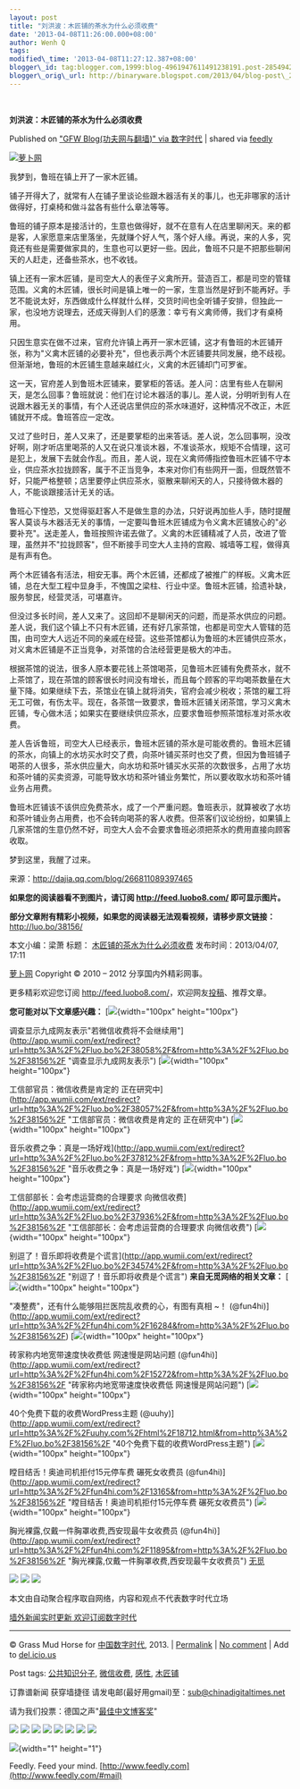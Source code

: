 ```yaml
--- 
layout: post 
title: "刘洪波：木匠铺的茶水为什么必须收费" 
date: '2013-04-08T11:26:00.000+08:00' 
author: Wenh Q
tags:
modified\_time: '2013-04-08T11:27:12.387+08:00' 
blogger\_id: tag:blogger.com,1999:blog-4961947611491238191.post-2854942515634459800
blogger\_orig\_url: http://binaryware.blogspot.com/2013/04/blog-post\_2821.html
---
```



 
<div class="article">

<div class="header">

**刘洪波：木匠铺的茶水为什么必须收费**

</div>

<div class="source">

Published on ["GFW Blog(功夫网与翻墙)" via
数字时代](http://feedproxy.google.com/~r/chinagfwblog/~3/kNK7YSvY5o4/) |
shared via [feedly](http://www.feedly.com)

</div>

<div>

[![萝卜网](http://ki.ki.ki/files/2013/04/07/587a9d0700cdabed4e6a9ad60d2d5368.jpg "萝卜网")](http://ki.ki.ki/files/2013/04/07/587a9d0700cdabed4e6a9ad60d2d5368.jpg "萝卜网")

我梦到，鲁班在镇上开了一家木匠铺。

铺子开得大了，就常有人在铺子里谈论些跟木器活有关的事儿，也无非哪家的活计做得好，打桌椅和做斗盆各有些什么章法等等。

鲁班的铺子原本是接活计的，生意也做得好，就不在意有人在店里聊闲天。来的都是客，人家愿意来店里落坐，先就赚个好人气，落个好人缘。再说，来的人多，究竟还有些是需要做家具的，生意也可以更好一些。因此，鲁班不只是不把那些聊闲天的人赶走，还备些茶水，也不收钱。

镇上还有一家木匠铺，是司空大人的表侄子义禽所开。营造百工，都是司空的管辖范围。义禽的木匠铺，很长时间是镇上唯一的一家，生意当然是好到不能再好。手艺不能说太好，东西做成什么样就什么样，交货时间也全听铺子安排，但独此一家，也没地方说理去，还成天得到人们的感激：幸亏有义禽师傅，我们才有桌椅用。

只因生意实在做不过来，官府允许镇上再开一家木匠铺，这才有鲁班的木匠铺开张，称为"义禽木匠铺的必要补充"，但也表示两个木匠铺要共同发展，绝不歧视。但渐渐地，鲁班的木匠铺生意越来越红火，义禽的木匠铺却门可罗雀。

这一天，官府差人到鲁班木匠铺来，要掌柜的答话。差人问：店里有些人在聊闲天，是怎么回事？鲁班就说：他们在讨论木器活的事儿。差人说，分明听到有人在说跟木器无关的事情，有个人还说店里供应的茶水味道好，这种情况不改正，木匠铺就开不成。鲁班答应一定改。

又过了些时日，差人又来了，还是要掌柜的出来答话。差人说，怎么回事啊，没改好啊，刚才听店里喝茶的人又在说只准谈木器，不准谈茶水，规矩不合情理，这可是犯上，发展下去就会作乱。而且，差人说，现在义禽师傅指控鲁班木匠铺不守本业，供应茶水拉拢顾客，属于不正当竞争，本来对你们有些网开一面，但既然管不好，只能严格整顿；店里要停止供应茶水，驱散来聊闲天的人，只接待做木器的人，不能谈跟接活计无关的话。

鲁班心下惶恐，又觉得驱赶客人不是做生意的办法，只好说再加些人手，随时提醒客人莫谈与木器活无关的事情，一定要叫鲁班木匠铺成为令义禽木匠铺放心的"必要补充"。送走差人，鲁班按照许诺去做了。义禽的木匠铺精减了人员，改进了管理，虽然并不"拉拢顾客"，但不断接手司空大人主持的宫殿、城墙等工程，做得真是有声有色。

两个木匠铺各有活法，相安无事。两个木匠铺，还都成了被推广的样板。义禽木匠铺，总在大型工程中显身手，不愧国之梁柱、行业中坚。鲁班木匠铺，拾遗补缺，服务黎民，经营灵活，可堪嘉许。

但没过多长时间，差人又来了。这回却不是聊闲天的问题，而是茶水供应的问题。差人说，我们这个镇上不只有木匠铺，还有好几家茶馆，也都是司空大人管辖的范围，由司空大人远近不同的亲戚在经营。这些茶馆都认为鲁班的木匠铺供应茶水，对义禽木匠铺是不正当竞争，对茶馆的合法经营更是极大的冲击。

根据茶馆的说法，很多人原本要花钱上茶馆喝茶，见鲁班木匠铺有免费茶水，就不上茶馆了，现在茶馆的顾客很长时间没有增长，而且每个顾客的平均喝茶数量在大量下降。如果继续下去，茶馆业在镇上就将消失，官府会减少税收；茶馆的雇工将无工可做，有伤太平。现在，各茶馆一致要求，鲁班木匠铺关闭茶馆，学习义禽木匠铺，专心做木活；如果实在要继续供应茶水，应要求鲁班参照茶馆标准对茶水收费。

差人告诉鲁班，司空大人已经表示，鲁班木匠铺的茶水是可能收费的。鲁班木匠铺的茶水，向镇上的水坊买水时交了费，向茶叶铺买茶时也交了费，但因为鲁班铺子喝茶的人很多，茶水供应量大，向水坊和茶叶铺买水买茶的次数很多，占用了水坊和茶叶铺的买卖资源，可能导致水坊和茶叶铺业务繁忙，所以要收取水坊和茶叶铺业务占用费。

鲁班木匠铺该不该供应免费茶水，成了一个严重问题。鲁班表示，就算被收了水坊和茶叶铺业务占用费，也不会转向喝茶的客人收费。但茶客们议论纷纷，如果镇上几家茶馆的生意仍然不好，司空大人会不会要求鲁班必须把茶水的费用直接向顾客收取。

梦到这里，我醒了过来。

来源：<http://dajia.qq.com/blog/266811089397465>

**如果您的阅读器看不到图片，请订阅 <http://feed.luobo8.com/>
即可显示图片。**

**部分文章附有精彩小视频，如果您的阅读器无法观看视频，请移步原文链接：**
<http://luo.bo/38156/>

本文小编：梁萧 标题：
[木匠铺的茶水为什么必须收费](http://luo.bo/38156/ "木匠铺的茶水为什么必须收费")
发布时间：2013/04/07, 17:11

[萝卜网](http://luo.bo/ "萝卜网 - 人人都是艺术家") Copyright © 2010 –
2012 分享国内外精彩网事。

更多精彩欢迎您订阅
<http://feed.luobo8.com/>，欢迎网友[投稿](http://luo.bo/delivery/)、推荐文章。

**您可能对以下文章感兴趣：**
[![](http://static.wumii.cn/site_images/ti/8CRo5lVa.jpg?i=gkwOkh5a){width="100px"
height="100px"}

调查显示九成网友表示"若微信收费将不会继续用"](http://app.wumii.com/ext/redirect?url=http%3A%2F%2Fluo.bo%2F38058%2F&from=http%3A%2F%2Fluo.bo%2F38156%2F "调查显示九成网友表示")
[![](http://static.wumii.cn/site_images/ti/wWomAIBW.jpg?i=ExHnZXd){width="100px"
height="100px"}

工信部官员：微信收费是肯定的
正在研究中](http://app.wumii.com/ext/redirect?url=http%3A%2F%2Fluo.bo%2F38057%2F&from=http%3A%2F%2Fluo.bo%2F38156%2F "工信部官员：微信收费是肯定的 正在研究中")
[![](http://static.wumii.cn/site_images/ti/WJIly5uf.jpg?i=vOLJuhYU){width="100px"
height="100px"}

音乐收费之争：真是一场好戏](http://app.wumii.com/ext/redirect?url=http%3A%2F%2Fluo.bo%2F37812%2F&from=http%3A%2F%2Fluo.bo%2F38156%2F "音乐收费之争：真是一场好戏")
[![](http://static.wumii.cn/site_images/ti/17Zx3SZxm.png?i=X1OSZ27p){width="100px"
height="100px"}

工信部部长：会考虑运营商的合理要求
向微信收费](http://app.wumii.com/ext/redirect?url=http%3A%2F%2Fluo.bo%2F37936%2F&from=http%3A%2F%2Fluo.bo%2F38156%2F "工信部部长：会考虑运营商的合理要求 向微信收费")
[![](http://static.wumii.cn/site_images/ti/fT8Uekgt.jpg?i=45qSrUzR){width="100px"
height="100px"}

别逗了！音乐即将收费是个谎言](http://app.wumii.com/ext/redirect?url=http%3A%2F%2Fluo.bo%2F34574%2F&from=http%3A%2F%2Fluo.bo%2F38156%2F "别逗了！音乐即将收费是个谎言")
**来自无觅网络的相关文章：**
[![](http://static.wumii.cn/site_images/ti/1d7iMBgFE.jpg?i=RWyAQnuG){width="100px"
height="100px"}

"凑整费"，还有什么能够阻拦医院乱收费的心，有图有真相
~！
(@fun4hi)](http://app.wumii.com/ext/redirect?url=http%3A%2F%2Ffun4hi.com%2F16284&from=http%3A%2F%2Fluo.bo%2F38156%2F)
[![](http://static.wumii.cn/site_images/ti/ExcQg4cq.jpg?i=EyVF0Ccj){width="100px"
height="100px"}

砖家称内地宽带速度快收费低 网速慢是网站问题
(@fun4hi)](http://app.wumii.com/ext/redirect?url=http%3A%2F%2Ffun4hi.com%2F15272&from=http%3A%2F%2Fluo.bo%2F38156%2F "砖家称内地宽带速度快收费低 网速慢是网站问题")
[![](http://static.wumii.cn/site_images/ti/reYHgjeO.jpg?i=461ZKWb1){width="100px"
height="100px"}

40个免费下载的收费WordPress主题
(@uuhy)](http://app.wumii.com/ext/redirect?url=http%3A%2F%2Fuuhy.com%2Fhtml%2F18712.html&from=http%3A%2F%2Fluo.bo%2F38156%2F "40个免费下载的收费WordPress主题")
[![](http://static.wumii.cn/site_images/ti/QEgRGuG2.jpg?i=3wIJQTHf){width="100px"
height="100px"}

瞠目结舌！奥迪司机拒付15元停车费 碾死女收费员
(@fun4hi)](http://app.wumii.com/ext/redirect?url=http%3A%2F%2Ffun4hi.com%2F13165&from=http%3A%2F%2Fluo.bo%2F38156%2F "瞠目结舌！奥迪司机拒付15元停车费 碾死女收费员")
[![](http://www.sjway.com/upload/20119282144213119_1.jpg){width="100px"
height="100px"}

胸光裸露,仅戴一件胸罩收费,西安现最牛女收费员
(@fun4hi)](http://app.wumii.com/ext/redirect?url=http%3A%2F%2Ffun4hi.com%2F11895&from=http%3A%2F%2Fluo.bo%2F38156%2F "胸光裸露,仅戴一件胸罩收费,西安现最牛女收费员")
[无觅](http://www.wumii.com/widget/relatedItems "无觅相关文章插件")
<div>

[![](http://feeds.feedburner.com/~ff/tamd?d=yIl2AUoC8zA)](http://feeds.feedburner.com/~ff/tamd?a=fRUjwUccEe8:6ugX4pLNhHo:yIl2AUoC8zA)
[![](http://feeds.feedburner.com/~ff/tamd?d=qj6IDK7rITs)](http://feeds.feedburner.com/~ff/tamd?a=fRUjwUccEe8:6ugX4pLNhHo:qj6IDK7rITs)
[![](http://feeds.feedburner.com/~ff/tamd?i=fRUjwUccEe8:6ugX4pLNhHo:-BTjWOF_DHI)](http://feeds.feedburner.com/~ff/tamd?a=fRUjwUccEe8:6ugX4pLNhHo:-BTjWOF_DHI)

</div>

本文由自动聚合程序取自网络，内容和观点不代表数字时代立场

[墙外新闻实时更新 欢迎订阅数字时代](http://eepurl.com/mstlf)



------------------------------------------------------------------------

© Grass Mud Horse for
[中国数字时代](https://kexueshangwang.info/chinese), 2013. |
[Permalink](https://kexueshangwang.info/chinese/2013/04/%e6%9c%a8%e5%8c%a0%e9%93%ba%e7%9a%84%e8%8c%b6%e6%b0%b4%e4%b8%ba%e4%bb%80%e4%b9%88%e5%bf%85%e9%a1%bb%e6%94%b6%e8%b4%b9/)
| [No
comment](https://kexueshangwang.info/chinese/2013/04/%e6%9c%a8%e5%8c%a0%e9%93%ba%e7%9a%84%e8%8c%b6%e6%b0%b4%e4%b8%ba%e4%bb%80%e4%b9%88%e5%bf%85%e9%a1%bb%e6%94%b6%e8%b4%b9/#comments)
| Add to
[del.icio.us](http://del.icio.us/post?url=https://kexueshangwang.info/chinese/2013/04/%e6%9c%a8%e5%8c%a0%e9%93%ba%e7%9a%84%e8%8c%b6%e6%b0%b4%e4%b8%ba%e4%bb%80%e4%b9%88%e5%bf%85%e9%a1%bb%e6%94%b6%e8%b4%b9/&title=%E5%88%98%E6%B4%AA%E6%B3%A2%EF%BC%9A%E6%9C%A8%E5%8C%A0%E9%93%BA%E7%9A%84%E8%8C%B6%E6%B0%B4%E4%B8%BA%E4%BB%80%E4%B9%88%E5%BF%85%E9%A1%BB%E6%94%B6%E8%B4%B9)

Post tags:
[公共知识分子](https://kexueshangwang.info/chinese/tag/%e5%85%ac%e5%85%b1%e7%9f%a5%e8%af%86%e5%88%86%e5%ad%90/?category=18271),
[微信收费](https://kexueshangwang.info/chinese/tag/%e5%be%ae%e4%bf%a1%e6%94%b6%e8%b4%b9/?category=18271),
[感性](https://kexueshangwang.info/chinese/tag/%e6%84%9f%e6%80%a7/?category=18271),
[木匠铺](https://kexueshangwang.info/chinese/tag/%e6%9c%a8%e5%8c%a0%e9%93%ba/?category=18271)

订靠谱新闻 获穿墙捷径
请发电邮(最好用gmail)至：<sub@chinadigitaltimes.net>

请为我们投票：德国之声"[最佳中文博客奖](https://thebobs.com/chinese/category/2013/best-blog-chinese-2013/)"


<div>

[![](http://feeds.feedburner.com/~ff/chinagfwblog?d=yIl2AUoC8zA)](http://feeds.feedburner.com/~ff/chinagfwblog?a=kNK7YSvY5o4:wIVhLN2O10U:yIl2AUoC8zA)
[![](http://feeds.feedburner.com/~ff/chinagfwblog?i=kNK7YSvY5o4:wIVhLN2O10U:-BTjWOF_DHI)](http://feeds.feedburner.com/~ff/chinagfwblog?a=kNK7YSvY5o4:wIVhLN2O10U:-BTjWOF_DHI)
[![](http://feeds.feedburner.com/~ff/chinagfwblog?i=kNK7YSvY5o4:wIVhLN2O10U:F7zBnMyn0Lo)](http://feeds.feedburner.com/~ff/chinagfwblog?a=kNK7YSvY5o4:wIVhLN2O10U:F7zBnMyn0Lo)
[![](http://feeds.feedburner.com/~ff/chinagfwblog?i=kNK7YSvY5o4:wIVhLN2O10U:V_sGLiPBpWU)](http://feeds.feedburner.com/~ff/chinagfwblog?a=kNK7YSvY5o4:wIVhLN2O10U:V_sGLiPBpWU)
[![](http://feeds.feedburner.com/~ff/chinagfwblog?d=qj6IDK7rITs)](http://feeds.feedburner.com/~ff/chinagfwblog?a=kNK7YSvY5o4:wIVhLN2O10U:qj6IDK7rITs)
[![](http://feeds.feedburner.com/~ff/chinagfwblog?d=l6gmwiTKsz0)](http://feeds.feedburner.com/~ff/chinagfwblog?a=kNK7YSvY5o4:wIVhLN2O10U:l6gmwiTKsz0)
[![](http://feeds.feedburner.com/~ff/chinagfwblog?i=kNK7YSvY5o4:wIVhLN2O10U:gIN9vFwOqvQ)](http://feeds.feedburner.com/~ff/chinagfwblog?a=kNK7YSvY5o4:wIVhLN2O10U:gIN9vFwOqvQ)
[![](http://feeds.feedburner.com/~ff/chinagfwblog?d=TzevzKxY174)](http://feeds.feedburner.com/~ff/chinagfwblog?a=kNK7YSvY5o4:wIVhLN2O10U:TzevzKxY174)

</div>

![](http://feeds.feedburner.com/~r/chinagfwblog/~4/kNK7YSvY5o4){width="1"
height="1"}

</div>




</div>

<div class="footer">

Feedly. Feed your mind.
[http://www.feedly.com](http://www.feedly.com/#mail)

</div>
